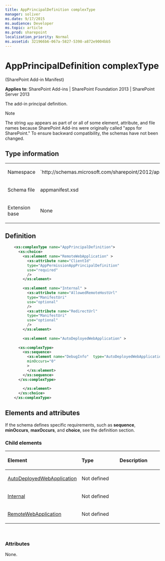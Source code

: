 ```yaml
---
title: AppPrincipalDefinition complexType
manager: soliver
ms.date: 9/17/2015
ms.audience: Developer
ms.topic: article
ms.prod: sharepoint
localization_priority: Normal
ms.assetid: 321966b6-067a-5827-5398-a872e9004bb5
---
```


# AppPrincipalDefinition complexType 

(SharePoint Add-in Manifest)

**Applies to**: SharePoint Add-ins | SharePoint Foundation 2013 | SharePoint Server 2013

The add-in principal definition.

> [!NOTE] 
> The string `app` appears as part of or all of some element, attribute, and file names because SharePoint Add-ins were originally called "apps for SharePoint." To ensure backward compatibility, the schemas have not been changed.

## Type information

<table>
<colgroup>
<col width="50%" />
<col width="50%" />
</colgroup>
<tbody>
<tr class="odd">
<td align="left"><p><span class="label">Namespace</span></p></td>
<td align="left"><p>`http://schemas.microsoft.com/sharepoint/2012/app/manifest`</p></td>
</tr>
<tr class="even">
<td align="left"><p><span class="label">Schema file</span></p></td>
<td align="left"><p>appmanifest.xsd</p></td>
</tr>
<tr class="odd">
<td align="left"><p><span class="label">Extension base</span></p></td>
<td align="left"><p>None</p></td>
</tr>
</tbody>
</table>

## Definition

```XML
    <xs:complexType name="AppPrincipalDefinition">
      <xs:choice>
        <xs:element name="RemoteWebApplication" >
          <xs:attribute name="ClientId"
          type="AppPermissionAppPrincipalDefinition"
          use="required"
          />
        </xs:element>
        
        <xs:element name="Internal" >
          <xs:attribute name="AllowedRemoteHostUrl"
          type="ManifestUri"
          use="optional"
          />
          <xs:attribute name="RedirectUrl"
          type="ManifestUri"
          use="optional"
          />
        </xs:element>
        
        <xs:element name="AutoDeployedWebApplication" >
    
      <xs:complexType>
        <xs:sequence>
          <xs:element name="DebugInfo"  type="AutoDeployedWebApplicationDebugInfoDefinition"
          minOccurs="0"
          >
          </xs:element>
        </xs:sequence>
      </xs:complexType>
          
        </xs:element>
      </xs:choice>
    </xs:complexType>
```

## Elements and attributes

If the schema defines specific requirements, such as **sequence**, **minOccurs**, **maxOccurs**, and **choice**, see the definition section.

### Child elements

<table>
<colgroup>
<col width="33%" />
<col width="33%" />
<col width="33%" />
</colgroup>
<thead>
<tr class="header">
<th align="left"><p>Element</p></th>
<th align="left"><p>Type</p></th>
<th align="left"><p>Description</p></th>
</tr>
</thead>
<tbody>
<tr class="odd">
<td align="left"><p><a href="autodeployedwebapplication-element-appprincipaldefinition-complextypesharepoint.md">AutoDeployedWebApplication</a></p></td>
<td align="left"><p>Not defined</p></td>
<td align="left"><p></p></td>
</tr>
<tr class="even">
<td align="left"><p><a href="internal-element-appprincipaldefinition-complextypesharepoint-add-in-manifest.md">Internal</a></p></td>
<td align="left"><p>Not defined</p></td>
<td align="left"><p></p></td>
</tr>
<tr class="odd">
<td align="left"><p><a href="remotewebapplication-element-appprincipaldefinition-complextypesharepoint-add-in.md">RemoteWebApplication</a></p></td>
<td align="left"><p>Not defined</p></td>
<td align="left"><p></p></td>
</tr>
</tbody>
</table>

<br/>

### Attributes

None.







